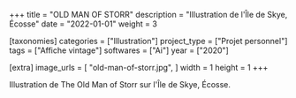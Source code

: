 +++
title = "OLD MAN OF STORR"
description = "Illustration de l'Île de Skye, Écosse"
date = "2022-01-01"
weight = 3

[taxonomies]
categories = ["Illustration"]
project_type = ["Projet personnel"]
tags = ["Affiche vintage"]
softwares = ["Ai"]
year = ["2020"]

[extra]
image_urls = [
     "old-man-of-storr.jpg",
]
width = 1
height = 1
+++

Illustration de The Old Man of Storr sur l'Île de Skye, Écosse.